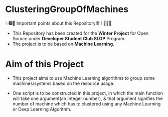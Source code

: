 # ClusteringGroupOfMachines
:sparkles::fireworks::tada: Important points about this Repository!!!!! :tada::fireworks::sparkles:

* This Repository has been created for the **Winter Project** for Open Source under **Developer Student Club SLOP** Program.
* The project is to be based on **Machine Learning**.

# Aim of this Project
* This project aims to use Machine Learning algorithms to group some machines/systems based on the resource usage.

* One script is to be constructed in this project, in which the main function will take one argument(an Integer number), & that argument signifies the number of machine which has to clustered using any Machine Learning or Deep Learning Algorithm.
  